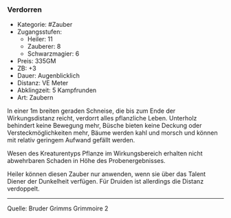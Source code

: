 ### Verdorren

- Kategorie: #Zauber
- Zugangsstufen:
  - Heiler: 11
  - Zauberer: 8
  - Schwarzmagier: 6
- Preis: 335GM
- ZB: +3
- Dauer: Augenblicklich
- Distanz: VE Meter
- Abklingzeit: 5 Kampfrunden
- Art: Zaubern

In einer 1m breiten geraden Schneise, die bis zum Ende der Wirkungsdistanz reicht, verdorrt alles pflanzliche Leben. Unterholz behindert keine Bewegung mehr, Büsche bieten keine Deckung oder Versteckmöglichkeiten mehr, Bäume werden kahl und morsch und können mit relativ geringem Aufwand gefällt werden.

Wesen des Kreaturentyps Pflanze im Wirkungsbereich erhalten nicht abwehrbaren Schaden in Höhe des Probenergebnisses.

Heiler können diesen Zauber nur anwenden, wenn sie über das Talent Diener der Dunkelheit verfügen. Für Druiden ist allerdings die Distanz verdoppelt.

---

Quelle: Bruder Grimms Grimmoire 2
